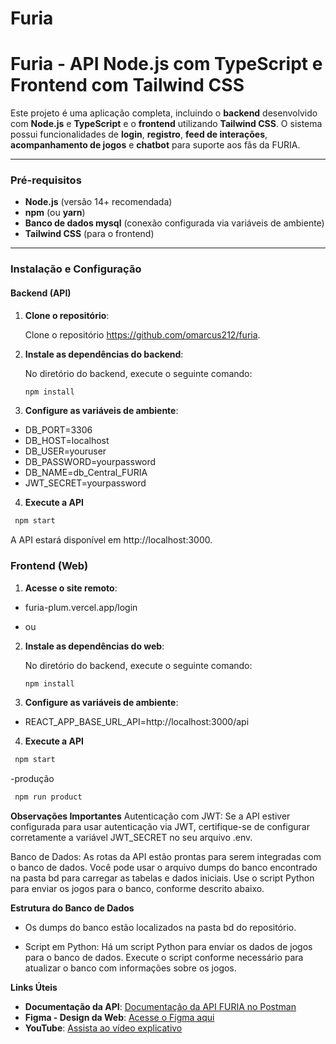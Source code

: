 ﻿# Furia

# Furia - API Node.js com TypeScript e Frontend com Tailwind CSS

Este projeto é uma aplicação completa, incluindo o **backend** desenvolvido com **Node.js** e **TypeScript** e o **frontend** utilizando **Tailwind CSS**. O sistema possui funcionalidades de **login**, **registro**, **feed de interações**, **acompanhamento de jogos** e **chatbot** para suporte aos fãs da FURIA.

---

### **Pré-requisitos**

- **Node.js** (versão 14+ recomendada)
- **npm** (ou **yarn**)
- **Banco de dados mysql** (conexão configurada via variáveis de ambiente)
- **Tailwind CSS** (para o frontend)

---

### **Instalação e Configuração**

#### **Backend (API)**

1. **Clone o repositório**:

   Clone o repositório https://github.com/omarcus212/furia.

2. **Instale as dependências do backend**:

   No diretório do backend, execute o seguinte comando:

   ```bash
   npm install
   ```
3. **Configure as variáveis de ambiente**:

- DB_PORT=3306
- DB_HOST=localhost
- DB_USER=youruser
- DB_PASSWORD=yourpassword
- DB_NAME=db_Central_FURIA
- JWT_SECRET=yourpassword

4. **Execute a API**
  ```bash
   npm start
   ```
 A API estará disponível em http://localhost:3000.

### **Frontend (Web)**

1. **Acesse o site remoto**:
- furia-plum.vercel.app/login

- ou
  
2. **Instale as dependências do web**:

   No diretório do backend, execute o seguinte comando:

   ```bash
   npm install
   ```
   
3. **Configure as variáveis de ambiente**:

- REACT_APP_BASE_URL_API=http://localhost:3000/api

4. **Execute a API**
  ```bash
   npm start
   ```
-produção 
  ```bash
   npm run product
   ```

**Observações Importantes**
Autenticação com JWT: Se a API estiver configurada para usar autenticação via JWT, certifique-se de configurar corretamente a variável JWT_SECRET no seu arquivo .env.

Banco de Dados: As rotas da API estão prontas para serem integradas com o banco de dados. Você pode usar o arquivo dumps do banco encontrado na pasta bd para carregar as tabelas e dados iniciais. Use o script Python para enviar os jogos para o banco, conforme descrito abaixo.

**Estrutura do Banco de Dados**
- Os dumps do banco estão localizados na pasta bd do repositório.

- Script em Python: Há um script Python para enviar os dados de jogos para o banco de dados. Execute o script conforme necessário para atualizar o banco com informações sobre os jogos.

**Links Úteis**

- **Documentação da API**: [Documentação da API FURIA no Postman](https://documenter.getpostman.com/view/21065723/2sB2j4hBym)
- **Figma - Design da Web**: [Acesse o Figma aqui](https://www.figma.com/design/3URW5nRJnnNsOlQdU9hl21/Untitled?node-id=0-1&p=f&t=1Mv8ZtwTCU7zezrz-0)
- **YouTube**: [Assista ao vídeo explicativo]()

   
